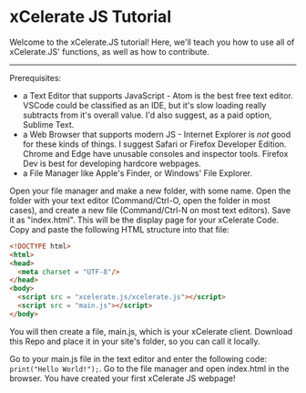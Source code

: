 # xCelerate JS Tutorial

Welcome to the xCelerate.JS tutorial! Here, we'll teach you how to use all of xCelerate.JS' functions, as well as how to contribute. 
___________

Prerequisites:
+ a Text Editor that supports JavaScript - Atom is the best free text editor. VSCode could be classified as an IDE, but it's slow loading really subtracts from it's overall value. I'd also suggest, as a paid option, Sublime Text.
+ a Web Browser that supports modern JS - Internet Explorer is _not_ good for these kinds of things. I suggest Safari or Firefox Developer Edition. Chrome and Edge have unusable consoles and inspector tools. Firefox Dev is best for developing hardcore webpages.
+ a File Manager like Apple's Finder, or Windows' File Explorer.

Open your file manager and make a new folder, with some name. Open the folder with your text editor (Command/Ctrl-O, open the folder in most cases), and create a new file (Command/Ctrl-N on most text editors). Save it as "index.html". This will be the display page for your xCelerate Code. Copy and paste the following HTML structure into that file: 
``` html
<!DOCTYPE html>
<html>
<head>
  <meta charset = "UTF-8"/>
</head>
<body>
  <script src = "xcelerate.js/xcelerate.js"></script>
  <script src = "main.js"></script>
</body>
```
You will then create a file, main.js, which is your xCelerate client. Download this Repo and place it in your site's folder, so you can call it locally. 

Go to your main.js file in the text editor and enter the following code: `print("Hello World!");`. Go to the file manager and open index.html in the browser. You have created your first xCelerate JS webpage!
